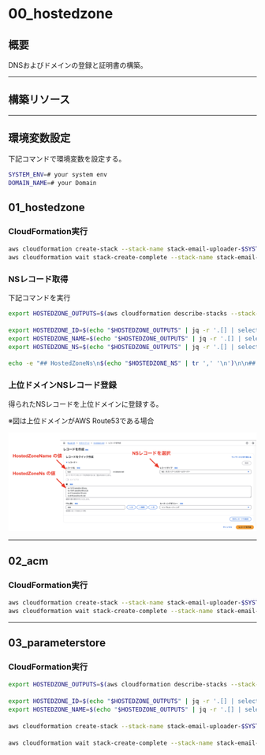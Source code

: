 # 00_hostedzone

## 概要

DNSおよびドメインの登録と証明書の構築。

---

## 構築リソース


---

## 環境変数設定

下記コマンドで環境変数を設定する。

```bash
SYSTEM_ENV=# your system env
DOMAIN_NAME=# your Domain
```

## 01_hostedzone

### CloudFormation実行

```bash
aws cloudformation create-stack --stack-name stack-email-uploader-$SYSTEM_ENV-hostedzone --template-body file://template/00_hostedzone/01_hostedzone.yml --parameters ParameterKey=SystemEnv,ParameterValue=$SYSTEM_ENV ParameterKey=DomainName,ParameterValue=$DOMAIN_NAME --region us-east-1
aws cloudformation wait stack-create-complete --stack-name stack-email-uploader-$SYSTEM_ENV-hostedzone --region us-east-1

```

### NSレコード取得

下記コマンドを実行

```bash
export HOSTEDZONE_OUTPUTS=$(aws cloudformation describe-stacks --stack-name stack-email-uploader-$SYSTEM_ENV-hostedzone --query "Stacks[0].Outputs" --output json --region us-east-1)

export HOSTEDZONE_ID=$(echo "$HOSTEDZONE_OUTPUTS" | jq -r '.[] | select(.OutputKey=="HostedZoneId") | .OutputValue')
export HOSTEDZONE_NAME=$(echo "$HOSTEDZONE_OUTPUTS" | jq -r '.[] | select(.OutputKey=="HostedZoneName") | .OutputValue')
export HOSTEDZONE_NS=$(echo "$HOSTEDZONE_OUTPUTS" | jq -r '.[] | select(.OutputKey=="HostedZoneNs") | .OutputValue')

echo -e "## HostedZoneNs\n$(echo "$HOSTEDZONE_NS" | tr ',' '\n')\n\n## HostedZoneName\n$HOSTEDZONE_NAME"

```

### 上位ドメインNSレコード登録

得られたNSレコードを上位ドメインに登録する。

※図は上位ドメインがAWS Route53である場合

![](./img/01_hostedzone-1.png)

---

## 02_acm

### CloudFormation実行

```bash
aws cloudformation create-stack --stack-name stack-email-uploader-$SYSTEM_ENV-acm --template-body file://template/00_hostedzone/02_acm.yml --parameters ParameterKey=SystemEnv,ParameterValue=$SYSTEM_ENV --region us-east-1
aws cloudformation wait stack-create-complete --stack-name stack-email-uploader-$SYSTEM_ENV-acm --region us-east-1

```

---

## 03_parameterstore

### CloudFormation実行

```bash
export HOSTEDZONE_OUTPUTS=$(aws cloudformation describe-stacks --stack-name stack-email-uploader-$SYSTEM_ENV-hostedzone --query "Stacks[0].Outputs" --output json --region us-east-1)

export HOSTEDZONE_ID=$(echo "$HOSTEDZONE_OUTPUTS" | jq -r '.[] | select(.OutputKey=="HostedZoneId") | .OutputValue')
export HOSTEDZONE_NAME=$(echo "$HOSTEDZONE_OUTPUTS" | jq -r '.[] | select(.OutputKey=="HostedZoneName") | .OutputValue')

aws cloudformation create-stack --stack-name stack-email-uploader-$SYSTEM_ENV-parameterstore --template-body file://template/00_hostedzone/03_parameterstore.yml --parameters ParameterKey=SystemEnv,ParameterValue=$SYSTEM_ENV ParameterKey=HostedZoneId,ParameterValue=$HOSTEDZONE_ID ParameterKey=HostedZoneName,ParameterValue=$HOSTEDZONE_NAME

aws cloudformation wait stack-create-complete --stack-name stack-email-uploader-$SYSTEM_ENV-parameterstore

```
